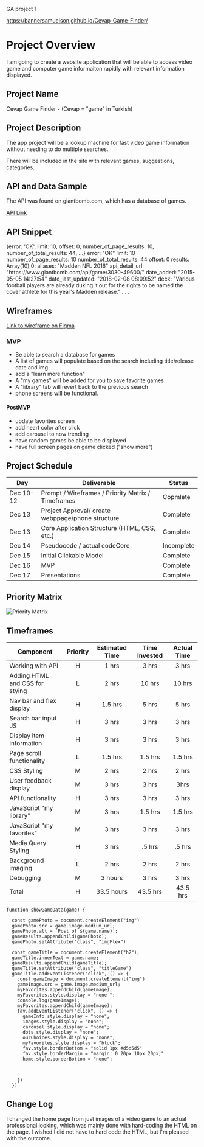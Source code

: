GA project 1

https://bannersamuelson.github.io/Cevap-Game-Finder/
# Project Overview
I am going to create a website application that will be able to access video game and computer game informaiton rapidly with relevant information displayed.
## Project Name


Cevap Game Finder - (Cevap = "game" in Turkish)
## Project Description

 The app project will be a lookup machine for fast video game information without needing to do multiple searches. 

There will be included in the site with relevant games, suggestions, categories.

## API and Data Sample

The API was found on giantbomb.com, which has a database of games.

[API Link](http://www.giantbomb.com/api/search/?api_key=ea72d6fa698b889389beedfb65fbb5cf921e51da&format=json&query="${name}"&resources=game)

<h2>API Snippet</h2>
{error: 'OK', limit: 10, offset: 0, number_of_page_results: 10, number_of_total_results: 44, …}
error: "OK"
limit: 10
number_of_page_results: 10
number_of_total_results: 44
offset: 0
results: Array(10)
0:
aliases: "Madden NFL 2016"
api_detail_url: "https://www.giantbomb.com/api/game/3030-49600/"
date_added: "2015-05-05 14:27:54"
date_last_updated: "2018-02-08 08:09:52"
deck: "Various football players are already duking it out for the rights to be named the cover athlete for this year's Madden release." . . .

<h2>Wireframes</h2>

[Link to wireframe on Figma](https://www.figma.com/file/8T49Yi7EM6A59cnXE8Ig9g/Wireframe-p1?node-id=0%3A1)


### MVP

- Be able to search a database for games
- A list of games will populate based on the search including title/release date and img
- add a "learn more function"
- A "my games" will be added for you to save favorite games
- A "library" tab will revert back to the previous search
- phone screens will be functional.

#### PostMVP  

- update favorites screen
- add heart color after click
- add carousel to now trending
- have random games be able to be displayed
- have full screen pages on game clicked ("show more")
## Project Schedule

|  Day | Deliverable | Status
|---|---| ---|
|Dec 10-12| Prompt / Wireframes / Priority Matrix / Timeframes | Copmlete
|Dec 13| Project Approval/ create webppage/phone structure | Complete
|Dec 13| Core Application Structure (HTML, CSS, etc.) | Complete
|Dec 14| Pseudocode / actual codeCore| Incomplete | Complete
|Dec 15| Initial Clickable Model  | Complete
|Dec 16| MVP | Complete
|Dec 17| Presentations | Complete

## Priority Matrix

![Priority Matrix](https://res.cloudinary.com/dnv6i44dp/image/upload/v1639368115/Priority_Matrix_toqoqy.png)
## Timeframes

| Component | Priority | Estimated Time | Time Invested | Actual Time |
| --- | :---: |  :---: | :---: | :---: |
| Working with API | H | 1 hrs| 3 hrs| 3 hrs|
| Adding HTML and CSS for stying | L | 2 hrs | 10 hrs | 10 hrs |
| Nav bar and flex display | H | 1.5 hrs | 5 hrs | 5 hrs|
| Search bar input JS | H| 3 hrs | 3 hrs | 3 hrs |
| Display item information | H | 3 hrs | 3 hrs | 3 hrs
| Page scroll functionality | L | 1.5 hrs | 1.5 hrs | 1.5 hrs |
| CSS Styling| M | 2 hrs | 2 hrs | 2 hrs |
| User feedback display | M | 3 hrs | 3 hrs | 3hrs |
| API functionality | H| 3 hrs | 3 hrs | 3 hrs |
| JavaScript "my library" | M | 3 hrs | 1.5 hrs | 1.5 hrs |
| JavaScript "my favorites" | M | 3 hrs | 3 hrs | 3 hrs |
| Media Query Styling | H | 3 hrs| .5 hrs | .5 hrs
| Background imaging | L | 2 hrs | 2 hrs | 2 hrs |
| Debugging | M | 3 hours | 3 hrs | 3 hrs |
| Total | H | 33.5 hours | 43.5 hrs | 43.5 hrs |

<!-- CODE SNIPPET I'M PROUD OF -->
```
function showGameData(game) {

  const gamePhoto = document.createElement("img")
  gamePhoto.src = game.image.medium_url;
  gamePhoto.alt = `Post of ${game.name}`;
  gameResults.appendChild(gamePhoto);
  gamePhoto.setAttribute("class", "imgFlex")

  const gameTitle = document.createElement("h2");
  gameTitle.innerText = game.name;
  gameResults.appendChild(gameTitle);
  gameTitle.setAttribute("class", "titleGame")
  gameTitle.addEventListener("click", () => {
    const gameImage = document.createElement("img")
    gameImage.src = game.image.medium_url;
    myFavorites.appendChild(gameImage);
    myFavorites.style.display = "none ";
    console.log(gameImage);
    myFavorites.appendChild(gameImage);
    fav.addEventListener("click", () => {
      gameInfo.style.display = "none";
      images.style.display = "none";
      carousel.style.display = "none";
      dots.style.display = "none";
      ourChoices.style.display = "none";
      myFavorites.style.display = "block";
      fav.style.borderBottom = "solid 1px #d5d5d5"
      fav.style.borderMargin = "margin: 0 20px 10px 20px;"
      home.style.borderBottom = "none";



    })
  })
  ```

## Change Log
 <!-- Use this section to document what changes were made and the reasoning behind those changes.   !-->
I changed the home page from just images of a video game to an actual professional looking, which was mainly done with hard-coding the HTML on the page. I wished I did not have to hard code the HTML, but I'm pleased with the outcome.